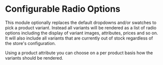 # Configurable Radio Options

This module optionally replaces the default dropdowns and/or swatches to pick a product variant. Instead all variants will be rendered as a list of radio options including the display of variant images, attributes, prices and so on. It will also include all variants that are currently out of stock regardless of the store's configuration.

Using a product attribute you can choose on a per product basis how the variants should be rendered.


